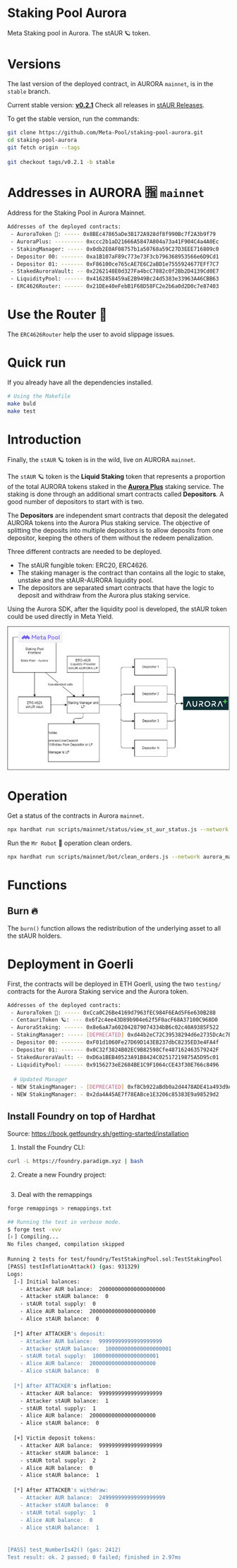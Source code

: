 # Staking Pool Aurora

Meta Staking pool in Aurora. The stAUR 🪐 token.

# Versions

The last version of the deployed contract, in AURORA `mainnet`, is in the `stable` branch.

Current stable version: [**v0.2.1**](https://github.com/Meta-Pool/staking-pool-aurora/releases/tag/v0.2.1)
Check all releases in [stAUR Releases](https://github.com/Meta-Pool/staking-pool-aurora/releases).

To get the stable version, run the commands:

```sh
git clone https://github.com/Meta-Pool/staking-pool-aurora.git
cd staking-pool-aurora
git fetch origin --tags

git checkout tags/v0.2.1 -b stable
```

# Addresses in AURORA 🈯️ `mainnet`

Address for the Staking Pool in Aurora Mainnet.

```bash
Addresses of the deployed contracts:
 - AuroraToken 💚: ----- 0x8BEc47865aDe3B172A928df8f990Bc7f2A3b9f79
 - AuroraPlus: --------- 0xccc2b1aD21666A5847A804a73a41F904C4a4A0Ec
 - StakingManager: ----- 0x0db2E0AF08757b1a50768a59C27D3EEE716809c0
 - Depositor 00: ------- 0xa1B107aF89c773e73F3cb796368953566e6D9Cd1
 - Depositor 01: ------- 0xF86100ce765cAE7E6C2aBD1e7555924677EFf7C7
 - StakedAuroraVault: -- 0x2262148E0d327Fa4bcC7882c0f2Bb2D4139Cd0E7
 - LiquidityPool: ------ 0x4162858459aE2B949Bc24d5383e33963A46CBB63
 - ERC4626Router: ------ 0x21DEe40eFebB1F68D58FC2e2b6a0d2D0c7e87403
```

# Use the Router 🛜

The `ERC4626Router` help the user to avoid slippage issues.

# Quick run

If you already have all the dependencies installed.

```sh
# Using the Makefile
make buld
make test
```

# Introduction

Finally, the `stAUR` 🪐 token is in the wild, live on AURORA `mainnet`.

The `stAUR` 🪐 token is the **Liquid Staking** token that represents a proportion of the total AURORA tokens staked in the [**Aurora Plus**](https://aurora.plus/) staking service. The staking is done through an additional smart contracts called **Depositors**. A good number of depositors to start with is two.

The **Depositors** are independent smart contracts that deposit the delegated AURORA tokens into the Aurora Plus staking service. The objective of splitting the deposits into multiple depositors is to allow deposits from one depositor, keeping the others of them without the redeem penalization.

Three different contracts are needed to be deployed.

- The stAUR fungible token: ERC20, ERC4626.
- The staking manager is the contract than contains all the logic to stake, unstake and the stAUR-AURORA liquidity pool.
- The depositors are separated smart contracts that have the logic to deposit and withdraw from the Aurora plus staking service.

Using the Aurora SDK, after the liquidity pool is developed, the stAUR token could be used directly in Meta Yield.

![Architecture](media/stakingAurora.png)

# Operation

Get a status of the contracts in Aurora `mainnet`.

```sh
npx hardhat run scripts/mainnet/status/view_st_aur_status.js --network aurora_mainnet
```

Run the `Mr Robot` 🤖 operation clean orders.

```sh
npx hardhat run scripts/mainnet/bot/clean_orders.js --network aurora_mainnet
```

# Functions

## Burn 🔥

The `burn()` function allows the redistribution of the underlying asset to all the stAUR holders.

# Deployment in Goerli

First, the contracts will be deployed in ETH Goerli, using the two `testing/` contracts for the Aurora Staking service and the Aurora token.

```sh
Addresses of the deployed contracts:
 - AuroraToken 💚: ----- 0xCca0C26Be4169d7963fEC984F6EAd5F6e630B288
 - CentauriToken 🪐: --- 0x6f2c4ee43D89b904e62f5F0acF68A37100C968D0
 - AuroraStaking: ------ 0x8e6aA7a602042879074334bB6c02c40A9385F522
 - StakingManager: ----- [DEPRECATED] 0xd44b2eC72C39538294d6e2735DcAc7BB5Ebf2cC6
 - Depositor 00: ------- 0xF01d1060Fe27D69D143EB237dbC8235ED3e4FA4f
 - Depositor 01: ------- 0x0C32f3824B02EC9B82598Cfe487162463579242F
 - StakedAuroraVault: -- 0xD6a1BEB40523A91B8424C02517219875A5D95c01
 - LiquidityPool: ------ 0x9156273eE2684BE1C9F1064cCE43f30E766c8496

  # Updated Manager
 - NEW StakingManager: - [DEPRECATED] 0xf8Cb922aBdb0a2d4478ADE41a493d9A11e0e6009
 - NEW StakingManager: - 0x2da4A45AE7f78EABce1E3206c85383E9a98529d2
```

## Install Foundry on top of Hardhat

Source: https://book.getfoundry.sh/getting-started/installation

1. Install the Foundry CLI:

```sh
curl -L https://foundry.paradigm.xyz | bash
```

2. Create a new Foundry project:

```sh

```

3. Deal with the remappings

```sh
forge remappings > remappings.txt
```

```sh
## Running the test in verbose mode.
$ forge test -vvv
[⠆] Compiling...
No files changed, compilation skipped

Running 2 tests for test/foundry/TestStakingPool.sol:TestStakingPool
[PASS] testInflationAttack() (gas: 931329)
Logs:
  [-] Initial balances:
  	- Attacker AUR balance:  200000000000000000000
  	- Attacker stAUR balance:  0
  	- stAUR total supply:  0
  	- Alice AUR balance:  200000000000000000000
  	- Alice stAUR balance:  0

  [*] After ATTACKER's deposit:
  	- Attacker AUR balance:  99999999999999999999
  	- Attacker stAUR balance:  100000000000000000001
  	- stAUR total supply:  100000000000000000001
  	- Alice AUR balance:  200000000000000000000
  	- Alice stAUR balance:  0

  [*] After ATTACKER's inflation:
  	- Attacker AUR balance:  99999999999999999999
  	- Attacker stAUR balance:  1
  	- stAUR total supply:  1
  	- Alice AUR balance:  200000000000000000000
  	- Alice stAUR balance:  0

  [+] Victim deposit tokens:
  	- Attacker AUR balance:  99999999999999999999
  	- Attacker stAUR balance:  1
  	- stAUR total supply:  2
  	- Alice AUR balance:  0
  	- Alice stAUR balance:  1

  [*] After ATTACKER's withdraw:
  	- Attacker AUR balance:  249999999999999999999
  	- Attacker stAUR balance:  0
  	- stAUR total supply:  1
  	- Alice AUR balance:  0
  	- Alice stAUR balance:  1


[PASS] test_NumberIs42() (gas: 2412)
Test result: ok. 2 passed; 0 failed; finished in 2.97ms
```
